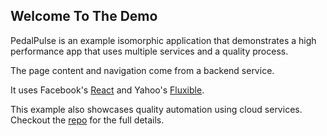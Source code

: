 ## Welcome To The Demo

PedalPulse is an example isomorphic application that demonstrates a high performance app that uses multiple services and a quality process.

The page content and navigation come from a backend service.

It uses Facebook's [React](http://reactjs.com) and Yahoo's [Fluxible](http://fluxible.io).

This example also showcases quality automation using cloud services. Checkout the [repo](https://github.com/localnerve/flux-react-example) for the full details.